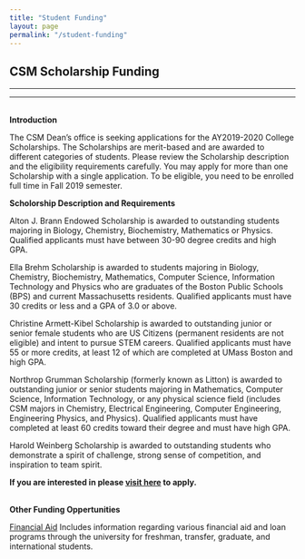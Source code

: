 ```yaml
---
title: "Student Funding"
layout: page
permalink: "/student-funding"
---
```


## CSM Scholarship Funding

---

---

\
**Introduction**

The CSM Dean’s office is seeking applications for the AY2019-2020 College Scholarships. The Scholarships are merit-based and are awarded to different categories of students. Please review the Scholarship description and the eligibility requirements carefully. You may apply for more than one Scholarship with a single application. To be eligible, you need to be enrolled full time in Fall 2019 semester.

**Scholorship Description and Requirements**

Alton J. Brann Endowed Scholarship is awarded to outstanding students majoring in Biology, Chemistry, Biochemistry, Mathematics or Physics. Qualified applicants must have between 30-90 degree credits and high GPA.

Ella Brehm Scholarship is awarded to students majoring in Biology, Chemistry, Biochemistry, Mathematics, Computer Science, Information Technology and Physics who are graduates of the Boston Public Schools (BPS) and current Massachusetts residents. Qualified applicants must have 30 credits or less and a GPA of 3.0 or above.

Christine Armett-Kibel Scholarship is awarded to outstanding junior or senior female students who are US Citizens (permanent residents are not eligible) and intent to pursue STEM careers. Qualified applicants must have 55 or more credits, at least 12 of which are completed at UMass Boston and high GPA.

Northrop Grumman Scholarship (formerly known as Litton) is awarded to outstanding junior or senior students majoring in Mathematics, Computer Science, Information Technology, or any physical science field (includes CSM majors in Chemistry, Electrical Engineering, Computer Engineering, Engineering Physics, and Physics). Qualified applicants must have completed at least 60 credits toward their degree and must have high GPA.

Harold Weinberg Scholarship is awarded to outstanding students who demonstrate a spirit of challenge, strong sense of competition, and inspiration to team spirit.

**If you are interested in please [visit here](https://forms.umb.edu/csm-opportunities/c/csm-scholarships) to apply.**

\
**Other Funding Oppertunities**

[Financial Aid](http://www.umb.edu/admissions/financial_aid_scholarships)
Includes information regarding various financial aid and loan programs through the university for freshman, transfer, graduate, and international students.
